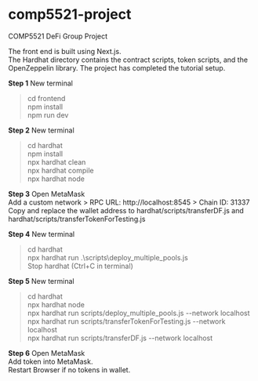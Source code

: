 # comp5521-project

COMP5521 DeFi Group Project

The front end is built using Next.js.  
The Hardhat directory contains the contract scripts, token scripts, and the OpenZeppelin library. The project has completed the tutorial setup.

**Step 1**
New terminal  
> cd frontend  
> npm install  
> npm run dev  

**Step 2**
New terminal  
> cd hardhat  
> npm install  
> npx hardhat clean  
> npx hardhat compile  
> npx hardhat node  

**Step 3**
Open MetaMask  
Add a custom network >  RPC URL: http://localhost:8545 > Chain ID: 31337  
Copy and replace the wallet address to hardhat/scripts/transferDF.js and hardhat/scripts/transferTokenForTesting.js  

**Step 4**
New terminal  
> cd hardhat  
> npx hardhat run .\scripts\deploy_multiple_pools.js   
Stop hardhat (Ctrl+C in terminal)  

**Step 5**
New terminal  
> cd hardhat  
> npx hardhat node  
> npx hardhat run scripts/deploy_multiple_pools.js --network localhost  
> npx hardhat run scripts/transferTokenForTesting.js --network localhost   
> npx hardhat run scripts/transferDF.js --network localhost  

**Step 6**
Open MetaMask  
Add token into MetaMask.  
Restart Browser if no tokens in wallet.  
